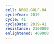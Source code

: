 ```yaml
---
cell: NR02-GOLF-04
cycleYear: 2019
cycle: 41
cycleDate: 2019-41
resistance: 2100000
enlightened: 409000
---
```

